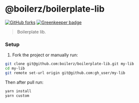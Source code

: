 # @boilerz/boilerplate-lib

[![GitHub forks](https://img.shields.io/github/forks/boilerz/boilerplate-lib?label=Fork%20me)](https://github.com/boilerz/boilerplate-lib/fork) [![Greenkeeper badge](https://badges.greenkeeper.io/boilerz/boilerplate-lib.svg)](https://greenkeeper.io/)

> Boilerplate lib.

### Setup

1. Fork the project or manually run:
```bash
git clone git@github.com:boilerz/boilerplate-lib.git my-lib
cd my-lib
git remote set-url origin git@github.com:gh_user/my-lib
```

Then after pull run:

```bash
yarn install
yarn custom
```
